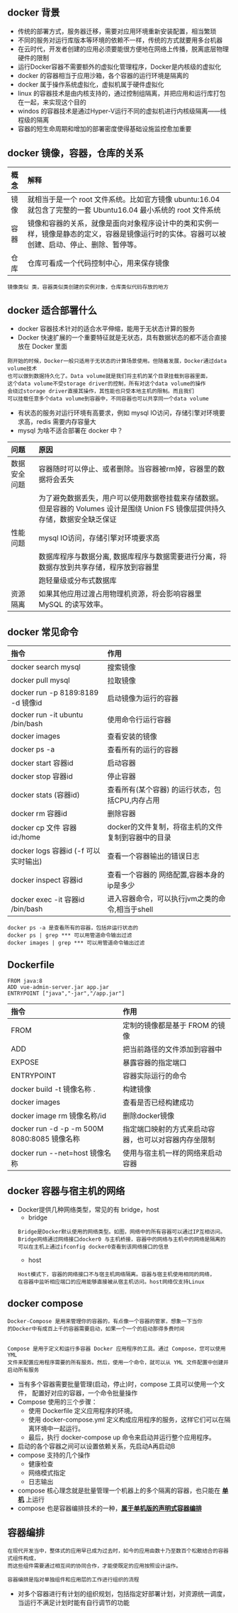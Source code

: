 ## docker 背景

- 传统的部署方式，服务器迁移，需要对应用环境重新安装配置，相当繁琐
- 不同的服务对运行库版本等环境的依赖不一样，传统的方式就要用多台机器
- 在云时代，开发者创建的应用必须要能很方便地在网络上传播，脱离底层物理硬件的限制
- 运行Docker容器不需要额外的虚拟化管理程序，Docker是内核级的虚拟化
- docker 的容器相当于应用沙箱，各个容器的运行环境是隔离的
- docker 属于操作系统虚拟化，虚拟机属于硬件虚拟化
- linux 的容器技术是由内核支持的，通过控制组隔离，并把应用和运行库打包在一起，来实现这个目的
- windos 的容器技术是通过Hyper-V运行不同的虚拟机进行内核级隔离——线程级的隔离
- 容器的短生命周期和增加的部署密度使得基础设施监控愈加重要

## docker 镜像，容器，仓库的关系

| 概念  | 解释  |
|:---------------|:-------------------|
|镜像 | 就相当于是一个 root 文件系统。比如官方镜像 ubuntu:16.04 就包含了完整的一套 Ubuntu16.04 最小系统的 root 文件系统 |
|容器 | 镜像和容器的关系，就像是面向对象程序设计中的类和实例一样，镜像是静态的定义，容器是镜像运行时的实体。容器可以被创建、启动、停止、删除、暂停等。 |
|仓库 | 仓库可看成一个代码控制中心，用来保存镜像 |

```
镜像类似 类，容器类似类创建的实例对象，仓库类似代码存放的地方
```

## docker 适合部署什么
- docker 容器技术针对的适合水平伸缩，能用于无状态计算的服务
- Docker 快速扩展的一个重要特征就是无状态，具有数据状态的都不适合直接放在 Docker 里面
```
刚开始的时候，Docker一般只适用于无状态的计算场景使用。但随着发展，Docker通过data volume技术
也可以做到数据持久化了。Data volume就是我们将主机的某个目录挂载到容器里面，
这个data volume不受storage driver的控制，所有对这个data volume的操作
会绕过storage driver直接其操作，其性能也只受本地主机的限制。而且我们
可以挂载任意多个data volume到容器中，不同容器也可以共享同一个data volume
```
- 有状态的服务对运行环境有高要求，例如 mysql IO访问，存储引擎对环境要求高，redis 需要内存容量大
- mysql 为啥不适合部署在 docker 中？

| 问题  | 原因  |
|:---------------|:-------------------|
|数据安全问题 | 容器随时可以停止、或者删除。当容器被rm掉，容器里的数据将会丢失 |
| | 为了避免数据丢失，用户可以使用数据卷挂载来存储数据。但是容器的 Volumes 设计是围绕 Union FS 镜像层提供持久存储，数据安全缺乏保证 |
|性能问题 | mysql IO访问，存储引擎对环境要求高 |
| | 数据库程序与数据分离, 数据库程序与数据需要进行分离，将数据存放到共享存储，程序放到容器里 |
| | 跑轻量级或分布式数据库 |
| 资源隔离| 如果其他应用过渡占用物理机资源，将会影响容器里 MySQL 的读写效率。 |

## docker 常见命令

| 指令  | 作用  |
|:---------------|:-------------------|
|docker search mysql | 搜索镜像 |
|docker pull mysql | 拉取镜像 |
|docker run -p 8189:8189 -d 镜像id| 启动镜像为运行的容器 |
|docker run -it ubuntu /bin/bash | 使用命令行运行容器 |
|docker images | 查看安装的镜像 |
|docker ps -a | 查看所有的运行的容器 |
|docker start 容器id | 启动容器 |
|docker stop  容器id | 停止容器 |
|docker stats  (容器id) | 查看所有(某个容器) 的运行状态，包括CPU,内存占用 |
|docker rm 容器id | 删除容器 |
|docker cp 文件 容器id:/home | docker的文件复制，将宿主机的文件复制到容器中的目录 |
|docker logs 容器id (-f 可以实时输出)| 查看一个容器输出的错误日志 |
|docker inspect 容器id | 查看一个容器的 网络配置,容器本身的ip是多少 |
|docker exec -it 容器id /bin/bash | 进入容器命令，可以执行jvm之类的命令,相当于shell |

```
docker ps -a 是查看所有的容器，包括非运行状态的
docker ps | grep *** 可以用管道命令输出过滤
docker images | grep *** 可以用管道命令输出过滤
```

## Dockerfile

```
FROM java:8
ADD vue-admin-server.jar app.jar
ENTRYPOINT ["java","-jar","/app.jar"]
```

| 指令  | 作用  |
|:---------------|:-------------------|
|FROM | 定制的镜像都是基于 FROM 的镜像 |
|ADD | 把当前路径的文件添加到容器中 |
|EXPOSE | 暴露容器的指定端口 |
|ENTRYPOINT | 容器实际运行的命令 |
|docker build -t 镜像名称 . | 构建镜像 |
|docker images | 查看是否已经构建成功 |
|docker image rm 镜像名称/id | 删除docker镜像 |
|docker run -d -p -m 500M 8080:8085 镜像名称 | 指定端口映射的方式来启动容器，也可以对容器内存坐限制 |
|docker run --net=host 镜像名称 | 使用与宿主机一样的网络来启动容器 |


## docker 容器与宿主机的网络
- Docker提供几种网络类型，常见的有 bridge，host
    - bridge
    ```
    Bridge是Docker默认使用的网络类型。如图，网络中的所有容器可以通过IP互相访问。
    Bridge网络通过网络接口docker0 与主机桥接，容器中的网络与主机中的网络是隔离的
    可以在主机上通过ifconfig docker0查看到该网络接口的信息
    ```
    - host
    ```
    Host模式下，容器的网络接口不与宿主机网络隔离。容器与宿主机使用相同的网络，
    在容器中监听相应端口的应用能够直接被从宿主机访问。host网络仅支持Linux
    ```

## docker compose

```
Docker-Compose 是用来管理你的容器的，有点像一个容器的管家，想象一下当你
的Docker中有成百上千的容器需要启动，如果一个一个的启动那得多费时间


Compose 是用于定义和运行多容器 Docker 应用程序的工具。通过 Compose，您可以使用 YML 
文件来配置应用程序需要的所有服务。然后，使用一个命令，就可以从 YML 文件配置中创建并启动所有服务
```
- 当有多个容器需要批量管理(启动，停止)时，compose 工具可以使用一个文件，
    配置好对应的容器，一个命令批量操作
- Compose 使用的三个步骤：
    - 使用 Dockerfile 定义应用程序的环境。
    - 使用 docker-compose.yml 定义构成应用程序的服务，这样它们可以在隔离环境中一起运行。
    - 最后，执行 docker-compose up 命令来启动并运行整个应用程序。
- 启动的各个容器之间可以设置依赖关系，先启动A再启动B
- compose 支持的几个操作
    - 健康检查
    - 网络模式指定
    - 日志输出
- compose 核心理念就是批量管理一个机器上的多个隔离的容器，也只能在 **[单机]()** 上运行
- compose 也是容器编排技术的一种，**[属于单机版的声明式容器编排]()**

## 容器编排
```
在现代开发当中，整体式的应用早已成为过去时，如今的应用由数十乃至数百个松散结合的容器式组件构成，
而这些组件需要通过相互间的协同合作，才能使既定的应用按照设计运作。

容器编排是指对单独组件和应用层的工作进行组织的流程
```
- 对多个容器进行有计划的组织规划，包括指定好部署计划，对资源统一调度，当运行不满足计划时能有自行调节的功能
